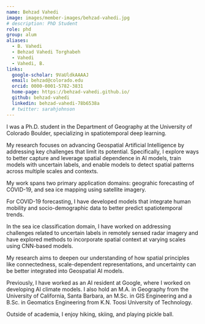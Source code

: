 ```yaml
---
name: Behzad Vahedi
image: images/member-images/behzad-vahedi.jpg
# description: PhD Student 
role: phd
group: alum
aliases:
  - B. Vahedi
  - Behzad Vahedi Torghabeh
  - Vahedi
  - Vahedi, B. 
links:
  google-scholar: 9VaUldkAAAAJ
  email: behzad@colorado.edu
  orcid: 0000-0001-5782-3831
  home-page: https://behzad-vahedi.github.io/ 
  github: behzad-vahedi
  linkedin: behzad-vahedi-78b6538a
  # twitter: sarahjohnson
---
```


I was a Ph.D. student in the Department of Geography at the University of Colorado Boulder, specializing in spatiotemporal deep learning. 

My research focuses on advancing Geospatial Artificial Intelligence by addressing key challenges that limit its potential. Specifically, I explore ways to better capture and leverage spatial dependence in AI models, train models with uncertain labels, and enable models to detect spatial patterns across multiple scales and contexts.

My work spans two primary application domains: geograhic forecasting of COVID-19, and sea ice mapping using satellite imagery. 

For COVID-19 forecasting, I have developed models that integrate human mobility and socio-demographic data to better predict spatiotemporal trends. 

In the sea ice classification domain, I have worked on addressing challenges related to uncertain labels in remotely sensed radar imagery and have explored methods to incorporate spatial context at varying scales using CNN-based models. 

My research aims to deepen our understanding of how spatial principles like connectedness, scale-dependent representations, and uncertainty can be better integrated into Geospatial AI models.


Previously, I have worked as an AI resident at Google, where I worked on developing AI climate models. I also hold an M.A. in Geography from the University of California, Santa Barbara, an M.Sc. in GIS Engineering and a B.Sc. in Geomatics Engineering from K.N. Toosi University of Technology.


Outside of academia, I enjoy hiking, skiing, and playing pickle ball.

